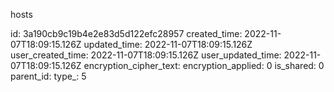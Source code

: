 hosts

id: 3a190cb9c19b4e2e83d5d122efc28957
created_time: 2022-11-07T18:09:15.126Z
updated_time: 2022-11-07T18:09:15.126Z
user_created_time: 2022-11-07T18:09:15.126Z
user_updated_time: 2022-11-07T18:09:15.126Z
encryption_cipher_text: 
encryption_applied: 0
is_shared: 0
parent_id: 
type_: 5